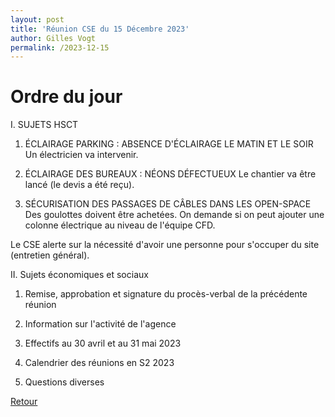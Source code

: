 ```yaml
---
layout: post
title: 'Réunion CSE du 15 Décembre 2023'
author: Gilles Vogt
permalink: /2023-12-15
---
```

# Ordre du jour

I.	SUJETS HSCT

1.	ÉCLAIRAGE PARKING : ABSENCE D'ÉCLAIRAGE LE MATIN ET LE SOIR
Un électricien va intervenir.

2.	ÉCLAIRAGE DES BUREAUX : NÉONS DÉFECTUEUX
Le chantier va être lancé (le devis a été reçu).

3.	SÉCURISATION DES PASSAGES DE CÂBLES DANS LES OPEN-SPACE
Des goulottes doivent être achetées. On demande si on peut ajouter une colonne électrique au niveau de l'équipe CFD.

Le CSE alerte sur la nécessité d'avoir une personne pour s'occuper du site (entretien général).
 

II. Sujets économiques et sociaux

1. Remise, approbation et signature du procès-verbal de la précédente réunion

2. Information sur l'activité de l'agence

3. Effectifs au 30 avril et au 31 mai 2023

4. Calendrier des réunions en S2 2023

5. Questions diverses

 [Retour](./)
